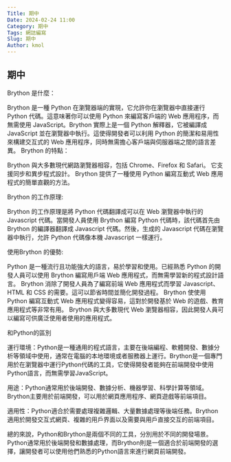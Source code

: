 ```yaml
---
Title: 期中
Date: 2024-02-24 11:00
Category: 期中
Tags: 網誌編寫
Slug: 期中
Author: kmol
---
```


## 期中
Brython 是什麼：

Brython 是一種 Python 在瀏覽器端的實現，它允許你在瀏覽器中直接運行 Python 代碼。這意味著你可以使用 Python 來編寫客戶端的 Web 應用程序，而無需使用 JavaScript。Brython 實際上是一個 Python 解釋器，它被編譯成 JavaScript 並在瀏覽器中執行。這使得開發者可以利用 Python 的簡潔和易用性來構建交互式的 Web 應用程序，同時無需擔心客戶端與伺服器端之間的語言差異。
Brython 的特點：

 Brython 與大多數現代網路瀏覽器相容，包括 Chrome、Firefox 和 Safari。
它支援同步和異步程式設計。
 Brython 提供了一種使用 Python 編寫互動式 Web 應用程式的簡單直觀的方法。

Brython 的工作原理:

Brython 的工作原理是將 Python 代碼翻譯成可以在 Web 瀏覽器中執行的 Javascript 代碼。當開發人員使用 Brython 編寫 Python 代碼時，該代碼首先由 Brython 的編譯器翻譯成 Javascript 代碼。然後，生成的 Javascript 代碼在瀏覽器中執行，允許 Python 代碼像本機 Javascript 一樣運行。

使用Brython 的優勢:

Python 是一種流行且功能強大的語言，易於學習和使用。已經熟悉 Python 的開發人員可以使用 Brython 編寫用戶端 Web 應用程式，而無需學習新的程式設計語言。
 Brython 消除了開發人員為了編寫前端 Web 應用程式而學習 Javascript、HTML 和 CSS 的需要。這可以節省時間並簡化開發過程。
 Brython 使使用 Python 編寫互動式 Web 應用程式變得容易，這對於開發基於 Web 的遊戲、教育應用程式等非常有用。
 Brython 與大多數現代 Web 瀏覽器相容，因此開發人員可以編寫可供廣泛使用者使用的應用程式。

 和Python的區別

運行環境：Python是一種通用的程式語言，主要在後端編程、軟體開發、數據分析等領域中使用，通常在電腦的本地環境或者服務器上運行。Brython是一個專門用於在瀏覽器中運行Python代碼的工具，它使得開發者能夠在前端開發中使用Python語言，而無需學習JavaScript。

用途：Python通常用於後端開發、數據分析、機器學習、科學計算等領域。Brython主要用於前端開發，可以用於網頁應用程序、網頁遊戲等前端項目。

適用性：Python適合於需要處理複雜邏輯、大量數據處理等後端任務。Brython適用於開發交互式網頁、複雜的用戶界面以及需要與用戶直接交互的前端項目。

總的來說，Python和Brython是兩個不同的工具，分別用於不同的開發場景。Python通常用於後端開發和數據處理，而Brython則是一個適合於前端開發的選擇，讓開發者可以使用他們熟悉的Python語言來進行網頁前端開發。
